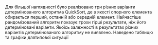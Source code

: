 Для більшої наглядності було реалізовано три різних варіанти детермінованого алгоритма QuickSort, де в якості опорного елемента обирається перший, останній або середній елемент.
Найчастіше рандомізований алгоритм показує трохи гірші результати, ніж його детерміновані варіанти.
Якоїсь залежності в результатах різних варіантів детермінованого алгоритму не виявлено.
Наведено таблицю та графіки длятипової ситуації   